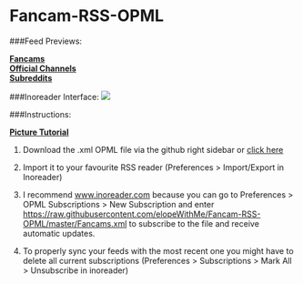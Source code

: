 # Fancam-RSS-OPML

###Feed Previews:

<strong><a href="http://www.inoreader.com/stream/user/1005702532/tag/Fancams/view/html">Fancams</a></strong></br>
<strong><a href="http://www.inoreader.com/stream/user/1005702532/tag/Official%20Channels/view/html">Official Channels</a></strong></br>
<strong><a href="http://www.inoreader.com/stream/user/1005702532/tag/Reddit/view/html">Subreddits</a></strong></br>

###Inoreader Interface:
<img src="http://i.imgur.com/NtKrm5r.png"/>

###Instructions:

<strong>[Picture Tutorial](http://imgur.com/a/brEwL)</strong>

1) Download the .xml OPML file via the github right sidebar or [click here](https://github.com/elopeWithMe/Fancam-RSS-OPML/archive/master.zip) 

2) Import it to your favourite RSS reader (Preferences > Import/Export in Inoreader)

3) I recommend www.inoreader.com because you can go to Preferences > OPML Subscriptions > New Subscription and enter https://raw.githubusercontent.com/elopeWithMe/Fancam-RSS-OPML/master/Fancams.xml to subscribe to the file and receive automatic updates. 

4) To properly sync your feeds with the most recent one you might have to delete all current subscriptions (Preferences > Subscriptions > Mark All > Unsubscribe in inoreader)
